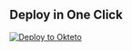 
## Deploy in One Click

[![Deploy to Okteto](https://okteto.com/develop-okteto.svg)](https://cloud.okteto.com/deploy?repository=https://github.com/rockstarcuba/bot-8.0-arreglado)
